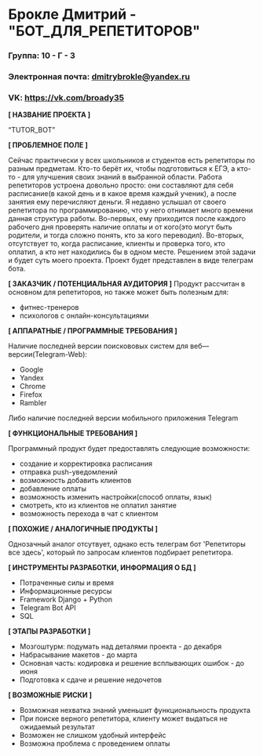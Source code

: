 # Брокле Дмитрий - "БОТ_ДЛЯ_РЕПЕТИТОРОВ"

### Группа: 10 - Г - 3
### Электронная почта: dmitrybrokle@yandex.ru
### VK: https://vk.com/broady35


**[ НАЗВАНИЕ ПРОЕКТА ]**

“TUTOR_BOT”

**[ ПРОБЛЕМНОЕ ПОЛЕ ]**

Сейчас практически у всех школьников и студентов есть репетиторы по разным предметам. Кто-то берёт их, чтобы подготовиться к ЕГЭ, а кто-то - для улучшения своих знаний в выбранной области. Работа репетиторов устроена довольно просто: они составляют для себя расписание(в какой день и в какое время каждый ученик), а после занятия ему перечисляют деньги. Я недавно услышал от своего репетитора по программированию, что у него отнимает много времени данная структура работы. Во-первых, ему приходится после каждого рабочего дня проверять наличие оплаты и от кого(это могут быть родители, и тогда сложно понять, кто за кого переводил). Во-вторых, отсутствует то, когда расписание, клиенты и проверка того, кто оплатил, а кто нет находились бы в одном месте. Решением этой задачи и будет суть моего проекта. Проект будет представлен в виде телеграм бота.  

**[ ЗАКАЗЧИК / ПОТЕНЦИАЛЬНАЯ АУДИТОРИЯ ]**
Продукт рассчитан в основном для репетиторов, но также может быть полезным для:
- фитнес-тренеров
- психологов с онлайн-консультациями

**[ АППАРАТНЫЕ / ПРОГРАММНЫЕ ТРЕБОВАНИЯ ]** 

Наличие последней версии поискововых систем для веб—версии(Telegram-Web):
* Google
* Yandex
* Chrome
* Firefox
* Rambler

Либо наличие последней версии мобильного приложения Telegram

**[ ФУНКЦИОНАЛЬНЫЕ ТРЕБОВАНИЯ ]**

Программный продукт будет предоставлять следующие возможности:
* создание и корректировка расписания
* отправка push-уведомлений 
* возможность добавить клиентов
* добавление оплаты
* возможность изменить настройки(способ оплаты, язык)
* смотреть, кто из клиентов не оплатил занятие
* возможность перехода в чат с клиентом

**[ ПОХОЖИЕ / АНАЛОГИЧНЫЕ ПРОДУКТЫ ]**

Однозачный аналог отсутвует, однако есть телеграм бот 'Репетиторы все здесь', который по запросам клиентов подбирает репетитора.

**[ ИНСТРУМЕНТЫ РАЗРАБОТКИ, ИНФОРМАЦИЯ О БД ]**

* Потраченные силы и время
* Информационные ресурсы
* Framework Django + Python
* Telegram Bot API
* SQL

**[ ЭТАПЫ РАЗРАБОТКИ ]**

* Мозгоштурм: подумать над деталями проекта - до декабря
* Набрасывание макетов - до марта
* Основная часть: кодировка и решение всплывающих ошибок - до июня
* Подготовка к сдаче и решение недочетов

**[ ВОЗМОЖНЫЕ РИСКИ ]**

* Возможная нехватка знаний уменьшит функциональность продукта
* При поиске верного репетитора, клиенту может выдаться не ожидаемый результат
* Возможен не слишком удобный интерфейс
* Возможна проблема с проведением оплаты
